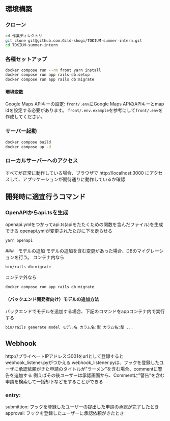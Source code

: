 ## 環境構築

### クローン
```bash
cd 作業ディレクトリ
git clone git@github.com:Gild-shogi/TOKIUM-summer-intern.git
cd TOKIUM-summer-intern
```

### 各種セットアップ
```bash
docker compose run --rm front yarn install
docker compose run app rails db:setup
docker compose run app rails db:migrate
```

#### 環境変数
Google Maps APIキーの設定: `front/.env`にGoogle Maps APIのAPIキーとmap idを設定する必要があります。
`front/.env.example`を参考にして`front/.env`を作成してください。

### サーバー起動
```bash
docker compose build
docker compose up -d
```

### ローカルサーバーへのアクセス
すべてが正常に動作している場合、ブラウザで http://localhost:3000 にアクセスして、アプリケーションが期待通りに動作しているか確認

## 開発時に適宜行うコマンド

### OpenAPIからapi.tsを生成
openapi.ymlをつかってapi.ts(apiをたたくための関数を含んだファイル)を生成できる
openapi.ymlが変更されたたびに下を走らせる
```bash
yarn openapi
```

###　モデルの追加
モデルの追加を含む変更があった場合、DBのマイグレーションを行う。
コンテナ内なら
```bash
bin/rails db:migrate
```
コンテナ外なら
```bash
docker compose run app rails db:migrate
```

#### （バックエンド開発者向け）モデルの追加方法
バックエンドでモデルを追加する場合、下記のコマンドをappコンテナ内で実行する
```bash
bin/rails generate model モデル名 カラム名:型 カラム名:型 ...
```

## Webhook
http://プライベートIPアドレス:3001をurlとして登録するとwebhook_listener.pyがつかえる
webhook_listener.pyは、フックを登録したユーザに承認依頼がきた申請のタイトルが”ラーメン”を含む場合、commentに警告を追加する
例えばその後ユーザーは承認画面から、Commentに”警告”を含む申請を検索して一括却下などをすることができる

### entry:
submittion: フックを登録したユーザーの提出した申請の承認が完了したとき
approval: フックを登録したユーザーに承認依頼がきたとき

